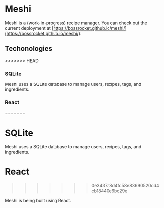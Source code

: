 # Meshi

Meshi is a (work-in-progress) recipe manager.
You can check out the current deployment at [https://bossrocket.github.io/meshi/](https://bossrocket.github.io/meshi/).

## Techonologies

<<<<<<< HEAD
### SQLite

Meshi uses a SQLite database to manage users, recipes, tags, and ingredients.

### React
=======
# SQLite

Meshi uses a SQLite database to manage users, recipes, tags, and ingredients.

# React
>>>>>>> 0e3437a8d4fc58e83690520cd4cb18440e6bc29e

Meshi is being built using React.
